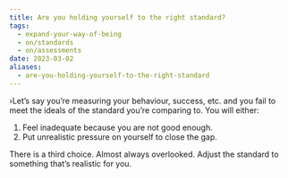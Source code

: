 ```yaml
---
title: Are you holding yourself to the right standard?
tags:
  - expand-your-way-of-being
  - on/standards
  - on/assessments
date: 2023-03-02
aliases:
  - are-you-holding-yourself-to-the-right-standard
---
```

›Let’s say you’re measuring your behaviour, success, etc. and you fail to meet the ideals of the standard you’re comparing to. You will either:

1. Feel inadequate because you are not good enough.
2. Put unrealistic pressure on yourself to close the gap.

There is a third choice. Almost always overlooked. Adjust the standard to something that’s realistic for you.